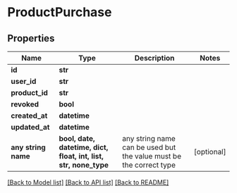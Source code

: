 # ProductPurchase


## Properties
Name | Type | Description | Notes
------------ | ------------- | ------------- | -------------
**id** | **str** |  | 
**user_id** | **str** |  | 
**product_id** | **str** |  | 
**revoked** | **bool** |  | 
**created_at** | **datetime** |  | 
**updated_at** | **datetime** |  | 
**any string name** | **bool, date, datetime, dict, float, int, list, str, none_type** | any string name can be used but the value must be the correct type | [optional]

[[Back to Model list]](../README.md#documentation-for-models) [[Back to API list]](../README.md#documentation-for-api-endpoints) [[Back to README]](../README.md)


